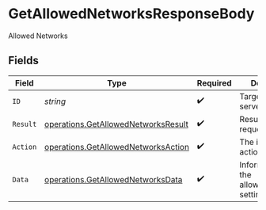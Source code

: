 # GetAllowedNetworksResponseBody

Allowed Networks


## Fields

| Field                                                                                      | Type                                                                                       | Required                                                                                   | Description                                                                                | Example                                                                                    |
| ------------------------------------------------------------------------------------------ | ------------------------------------------------------------------------------------------ | ------------------------------------------------------------------------------------------ | ------------------------------------------------------------------------------------------ | ------------------------------------------------------------------------------------------ |
| `ID`                                                                                       | *string*                                                                                   | :heavy_check_mark:                                                                         | Target policy server ID                                                                    | root                                                                                       |
| `Result`                                                                                   | [operations.GetAllowedNetworksResult](../../models/operations/getallowednetworksresult.md) | :heavy_check_mark:                                                                         | Result of the request                                                                      |                                                                                            |
| `Action`                                                                                   | [operations.GetAllowedNetworksAction](../../models/operations/getallowednetworksaction.md) | :heavy_check_mark:                                                                         | The id of the action                                                                       |                                                                                            |
| `Data`                                                                                     | [operations.GetAllowedNetworksData](../../models/operations/getallowednetworksdata.md)     | :heavy_check_mark:                                                                         | Information about the allowed_networks settings                                            |                                                                                            |